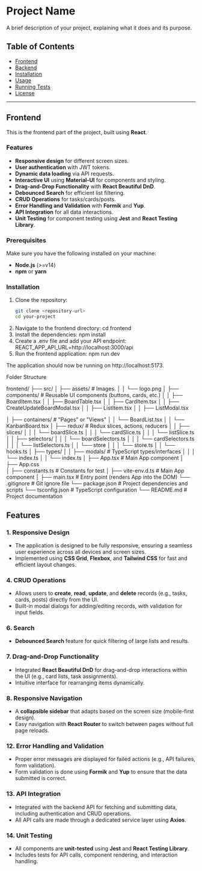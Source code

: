 # Project Name

A brief description of your project, explaining what it does and its purpose.

## Table of Contents

- [Frontend](#frontend)
- [Backend](#backend)
- [Installation](#installation)
- [Usage](#usage)
- [Running Tests](#running-tests)
- [License](#license)

---

## Frontend

This is the frontend part of the project, built using **React**.

### Features

- **Responsive design** for different screen sizes.
- **User authentication** with JWT tokens.
- **Dynamic data loading** via API requests.
- **Interactive UI** using **Material-UI** for components and styling.
- **Drag-and-Drop Functionality** with **React Beautiful DnD**.
- **Debounced Search** for efficient list filtering.
- **CRUD Operations** for tasks/cards/posts.
- **Error Handling and Validation** with **Formik** and **Yup**.
- **API Integration** for all data interactions.
- **Unit Testing** for component testing using **Jest** and **React Testing Library**.

### Prerequisites

Make sure you have the following installed on your machine:

- **Node.js** (>=v14)
- **npm** or **yarn**

### Installation

1. Clone the repository:
   ```bash
   git clone <repository-url>
   cd your-project
2. Navigate to the frontend directory:
   cd frontend
3. Install the dependencies:
  npm install
4. Create a .env file and add your API endpoint:
  REACT_APP_API_URL=http://localhost:3000/api
5. Run the frontend application:
  npm run dev

The application should now be running on http://localhost:5173.

Folder Structure

frontend/
├── src/
│   ├── assets/                  # Images.
│   │   └── logo.png
│   ├── components/              # Reusable UI components (buttons, cards, etc.)
│   │   ├── BoardItem.tsx
│   │   ├── BoardTable.tsx
│   │   ├── CardItem.tsx
│   │   ├── CreateUpdateBoardModal.tsx
│   │   ├── ListItem.tsx
│   │   ├── ListModal.tsx

│   ├── containers/              # "Pages" or "Views" 
│   │   └── BoardList.tsx
│   │   └── KanbanBoard.tsx
│   ├── redux/                   # Redux slices, actions, reducers
│   │   ├── slices/
│   │   │   └── boardSlice.ts
│   │   │   └── cardSlice.ts
│   │   │   └── listSlice.ts
│   │   ├── selectors/
│   │   │   └── boardSelectors.ts
│   │   │   └── cardSelectors.ts
│   │   │   └── listSelectors.ts
│   │   └── store
│   │   │   └── store.ts
│   │   └── hooks.ts
│   ├── types/ 
│   │   ├── modals/                  # TypeScript types/interfaces
│   │   │   └── index.ts
│   │   └── index.ts
│   ├── App.tsx                  # Main App component
│   ├── App.css                  
│   ├── constants.ts                  # Constants for test
│   ├── vite-env.d.ts                  # Main App component
│   ├── main.tsx                # Entry point (renders App into the DOM)
└── .gitignore                   # Git ignore file
└── package.json                 # Project dependencies and scripts
└── tsconfig.json                # TypeScript configuration
└── README.md                    # Project documentation

## Features

### 1. **Responsive Design**
   - The application is designed to be fully responsive, ensuring a seamless user experience across all devices and screen sizes.
   - Implemented using **CSS Grid**, **Flexbox**, and **Tailwind CSS** for fast and efficient layout changes.


### 4. **CRUD Operations**
   - Allows users to **create**, **read**, **update**, and **delete** records (e.g., tasks, cards, posts) directly from the UI.
   - Built-in modal dialogs for adding/editing records, with validation for input fields.


### 6. **Search**
   - **Debounced Search** feature for quick filtering of large lists and results.

### 7. **Drag-and-Drop Functionality**
   - Integrated **React Beautiful DnD** for drag-and-drop interactions within the UI (e.g., card lists, task assignments).
   - Intuitive interface for rearranging items dynamically.

### 8. **Responsive Navigation**
   - A **collapsible sidebar** that adapts based on the screen size (mobile-first design).
   - Easy navigation with **React Router** to switch between pages without full page reloads.


### 12. **Error Handling and Validation**
   - Proper error messages are displayed for failed actions (e.g., API failures, form validation).
   - Form validation is done using **Formik** and **Yup** to ensure that the data submitted is correct.

### 13. **API Integration**
   - Integrated with the backend API for fetching and submitting data, including authentication and CRUD operations.
   - All API calls are made through a dedicated service layer using **Axios**.

### 14. **Unit Testing**
   - All components are **unit-tested** using **Jest** and **React Testing Library**.
   - Includes tests for API calls, component rendering, and interaction handling.
